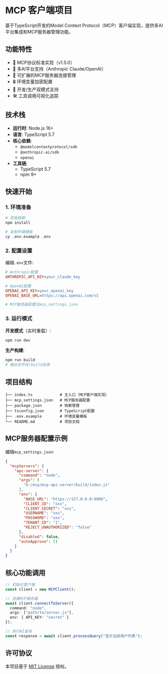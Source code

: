 # MCP 客户端项目

基于TypeScript开发的Model Context Protocol（MCP）客户端实现，提供多AI平台集成和MCP服务器管理功能。


## 功能特性
- 📡 MCP协议标准实现（v1.5.0）
- 🤖 多AI平台支持（Anthropic Claude/OpenAI）
- 🔌 可扩展的MCP服务器连接管理
- 🔒 环境变量加密配置
- 🚀 开发/生产双模式支持
- 🛠️ 工具调用可视化追踪

## 技术栈
- **运行时**: Node.js 16+
- **语言**: TypeScript 5.7
- **核心依赖**: 
  - `@modelcontextprotocol/sdk` 
  - `@anthropic-ai/sdk`
  - `openai`
- **工具链**: 
  - TypeScript 5.7
  - npm 9+

## 快速开始

### 1. 环境准备
```bash
# 安装依赖
npm install

# 复制环境模板
cp .env.example .env
```

### 2. 配置设置
编辑`.env`文件:
```ini
# Anthropic配置
ANTHROPIC_API_KEY=your_claude_key

# OpenAI配置 
OPENAI_API_KEY=your_openai_key
OPENAI_BASE_URL=https://api.openai.com/v1

# MCP服务器配置见mcp_settings.json
```

### 3. 运行模式
**开发模式**（实时重载）:
```bash
npm run dev
```

**生产构建**:
```bash
npm run build
# 输出文件在/build目录
```

## 项目结构
```tree
├── index.ts            # 主入口（MCP客户端实现）
├── mcp_settings.json   # MCP服务器配置
├── package.json        # 依赖管理
├── tsconfig.json       # TypeScript配置
├── .env.example        # 环境变量模板
└── README.md           # 项目文档
```

## MCP服务器配置示例
编辑`mcp_settings.json`:
```json
{
  "mcpServers": {
    "api-server": {
      "command": "node",
      "args": [
        "D:/mcp/mcp-api-server/build/index.js"
      ],
      "env": {
        "BASE_URL": "https://127.0.0.0:8080",
        "CLIENT_ID": "xxx",
        "CLIENT_SECRET": "xxx",
        "USERNAME": "xxx",
        "PASSWORD": "xxx",
        "TENANT_ID": "1",
        "REJECT_UNAUTHORIZED": "false"
      },
      "disabled": false,
      "autoApprove": []
    }
  }
}
```

## 核心功能调用
```typescript
// 初始化客户端
const client = new MCPClient();

// 连接MCP服务器
await client.connectToServer({
  command: "node",
  args: ["path/to/server.js"],
  env: { API_KEY: "secret" }
});

// 执行AI查询
const response = await client.processQuery("显示当前用户列表");
```

## 许可协议
本项目基于 [MIT License](LICENSE) 授权。

